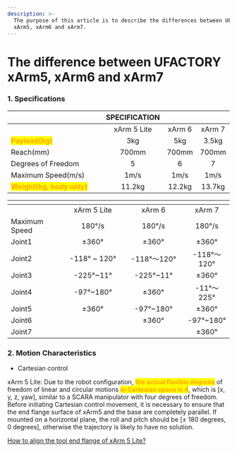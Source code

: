 ```yaml
---
description: >-
  The purpose of this article is to describe the differences between UFACTORY
  xArm5, xArm6 and xArm7.
---
```


# The difference between UFACTORY xArm5, xArm6 and xArm7

### 1. Specifications

<table data-header-hidden data-full-width="true"><thead><tr><th width="237"></th><th align="center">SPECIFICATION</th><th align="center"></th><th align="center"></th></tr></thead><tbody><tr><td></td><td align="center">xArm 5 Lite</td><td align="center">xArm 6</td><td align="center">xArm 7</td></tr><tr><td><mark style="color:orange;"><strong>Payload(kg)</strong></mark></td><td align="center">3kg</td><td align="center">5kg</td><td align="center">3.5kg</td></tr><tr><td>Reach(mm)</td><td align="center">700mm</td><td align="center">700mm</td><td align="center">700mm</td></tr><tr><td>Degrees of Freedom</td><td align="center">5</td><td align="center">6</td><td align="center">7</td></tr><tr><td>Maximum Speed(m/s)</td><td align="center">1m/s</td><td align="center">1m/s</td><td align="center">1m/s</td></tr><tr><td><mark style="color:orange;"><strong>Weight(kg, body only)</strong></mark></td><td align="center">11.2kg</td><td align="center">12.2kg</td><td align="center">13.7kg</td></tr></tbody></table>

<table data-header-hidden data-full-width="true"><thead><tr><th width="181"></th><th width="185" align="center"></th><th width="194" align="center"></th><th align="center"></th></tr></thead><tbody><tr><td></td><td align="center">xArm 5 Lite</td><td align="center">xArm 6</td><td align="center">xArm 7</td></tr><tr><td>Maximum Speed</td><td align="center">180°/s</td><td align="center">180°/s</td><td align="center">180°/s</td></tr><tr><td>Joint1</td><td align="center">±360°</td><td align="center">±360°</td><td align="center">±360°</td></tr><tr><td>Joint2</td><td align="center">-118° ~ 120°</td><td align="center">-118°～120°</td><td align="center">-118°～120°</td></tr><tr><td>Joint3</td><td align="center">-225°~11°</td><td align="center">-225°~11°</td><td align="center">±360°</td></tr><tr><td>Joint4</td><td align="center">-97°~180°</td><td align="center">±360°</td><td align="center">-11°～225°</td></tr><tr><td>Joint5</td><td align="center">±360°</td><td align="center">-97°~180°</td><td align="center">±360°</td></tr><tr><td>Joint6</td><td align="center"></td><td align="center">±360°</td><td align="center">-97°~180°</td></tr><tr><td>Joint7</td><td align="center"></td><td align="center"></td><td align="center">±360°</td></tr></tbody></table>

### 2. Motion Characteristics

* Cartesian control

xArm 5 Lite: Due to the robot configuration, <mark style="color:orange;">**the actual flexible degrees**</mark> of freedom of linear and circular motions <mark style="color:orange;">**in Cartesian space is 4**</mark>, which is \[x, y, z, yaw], similar to a SCARA manipulator with four degrees of freedom. Before initiating Cartesian control movement, it is necessary to ensure that the end flange surface of xArm5 and the base are completely parallel. If mounted on a horizontal plane, the roll and pitch should be \[± 180 degrees, 0 degrees], otherwise the trajectory is likely to have no solution.

[How to align the tool end flange of xArm 5 Lite?](../faq/how-to-align-the-tool-end-flange-of-xarm-5-lite/)
